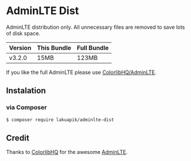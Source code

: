 # AdminLTE Dist

AdminLTE distribution only. All unnecessary files are removed to save lots of disk space.


| Version | This Bundle | Full Bundle |
|---------|-------------|-------------|
| v3.2.0  | 15MB        | 123MB       |

If you like the full AdminLTE please use [ColorlibHQ/AdminLTE](https://github.com/ColorlibHQ/AdminLTE).

## Instalation

### via Composer

```sh
$ composer require lakuapik/adminlte-dist
```

## Credit

Thanks to [ColorlibHQ](https://github.com/ColorlibHQ) for the awesome [AdminLTE](https://github.com/ColorlibHQ/AdminLTE).
